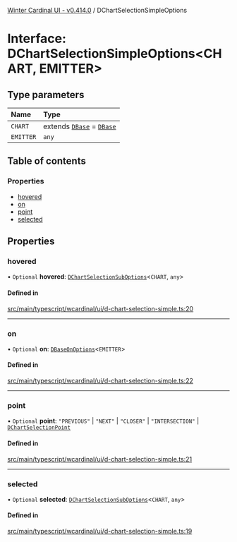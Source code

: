 [Winter Cardinal UI - v0.414.0](../index.md) / DChartSelectionSimpleOptions

# Interface: DChartSelectionSimpleOptions\<CHART, EMITTER\>

## Type parameters

| Name | Type |
| :------ | :------ |
| `CHART` | extends [`DBase`](../classes/DBase.md) = [`DBase`](../classes/DBase.md) |
| `EMITTER` | `any` |

## Table of contents

### Properties

- [hovered](DChartSelectionSimpleOptions.md#hovered)
- [on](DChartSelectionSimpleOptions.md#on)
- [point](DChartSelectionSimpleOptions.md#point)
- [selected](DChartSelectionSimpleOptions.md#selected)

## Properties

### hovered

• `Optional` **hovered**: [`DChartSelectionSubOptions`](DChartSelectionSubOptions.md)\<`CHART`, `any`\>

#### Defined in

[src/main/typescript/wcardinal/ui/d-chart-selection-simple.ts:20](https://github.com/winter-cardinal/winter-cardinal-ui/blob/v0.414.0/src/main/typescript/wcardinal/ui/d-chart-selection-simple.ts#L20)

___

### on

• `Optional` **on**: [`DBaseOnOptions`](DBaseOnOptions.md)\<`EMITTER`\>

#### Defined in

[src/main/typescript/wcardinal/ui/d-chart-selection-simple.ts:22](https://github.com/winter-cardinal/winter-cardinal-ui/blob/v0.414.0/src/main/typescript/wcardinal/ui/d-chart-selection-simple.ts#L22)

___

### point

• `Optional` **point**: ``"PREVIOUS"`` \| ``"NEXT"`` \| ``"CLOSER"`` \| ``"INTERSECTION"`` \| [`DChartSelectionPoint`](../index.md#dchartselectionpoint)

#### Defined in

[src/main/typescript/wcardinal/ui/d-chart-selection-simple.ts:21](https://github.com/winter-cardinal/winter-cardinal-ui/blob/v0.414.0/src/main/typescript/wcardinal/ui/d-chart-selection-simple.ts#L21)

___

### selected

• `Optional` **selected**: [`DChartSelectionSubOptions`](DChartSelectionSubOptions.md)\<`CHART`, `any`\>

#### Defined in

[src/main/typescript/wcardinal/ui/d-chart-selection-simple.ts:19](https://github.com/winter-cardinal/winter-cardinal-ui/blob/v0.414.0/src/main/typescript/wcardinal/ui/d-chart-selection-simple.ts#L19)
